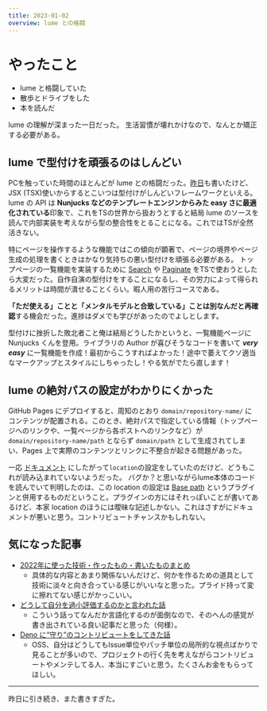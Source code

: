 ```yaml
---
title: 2023-01-02
overview: lume との格闘
---
```


# やったこと

- lume と格闘していた
- 散歩とドライブをした
- 本を読んだ

lume の理解が深まった一日だった。
生活習慣が壊れかけなので、なんとか矯正する必要がある。

## lume で型付けを頑張るのはしんどい

PCを触っていた時間のほとんどが lume
との格闘だった。[昨日](../01/2023-01-01_index.md)も書いたけど、JSX
(TSX)使いからするとこいつは型付けがしんどいフレームワークといえる。lume の API
は **Nunjucks などのテンプレートエンジンからみた easy
さに最適化されている**印象で、これをTSの世界から扱おうとすると結局 lume
のソースを読んで内部実装を考えながら型の整合性をとることになる。これではTSが全然活きない。

特にページを操作するような機能ではこの傾向が顕著で、ページの境界やページ生成の処理を書くときはかなり気持ちの悪い型付けを頑張る必要がある。
トップページの一覧機能を実装するために
[Search](https://lume.land/plugins/search/) や
[Paginate](https://lume.land/plugins/paginate/)
をTSで使おうとしたら大変だった。自作自演の型付けをすることになるし、その労力によって得られるメリットは時間が潰せることくらい。暇人用の苦行コースである。

**「ただ使える」ことと「メンタルモデルと合致している」ことは別なんだと再確認**する機会だった。進捗はダメでも学びがあったのでよしとします。

型付けに挫折した敗北者こと俺は結局どうしたかというと、一覧機能ページに Nunjucks
くんを登用。ライブラリの Author が喜びそうなコードを書いて _**very easy**_
に一覧機能を作成！最初からこうすればよかった！途中で萎えてクソ適当なマークアップとスタイルにしちゃったし！やる気がでたら直します！

## lume の絶対パスの設定がわかりにくかった

GitHub Pages にデプロイすると、周知のとおり `domain/repository-name/`
にコンテンツが配置される。このとき、絶対パスで指定している情報（トップページへのリンクや、一覧ページから各ポストへのリンクなど）が
`domain/repository-name/path` とならず `domain/path`
として生成されてしまい、Pages
上で実際のコンテンツとリンクに不整合が起きる問題があった。

一応 [ドキュメント](https://lume.land/docs/configuration/config-file/#location)
にしたがって`location`の設定をしていたのだけど、どうもこれが読み込まれていないようだった。
バグか？と思いながらlume本体のコードを読んでいて判明したのは、この location
の設定は [Base path](https://lume.land/plugins/base_path/)
というプラグインと併用するものだということ。プラグインの方にはそれっぽいことが書いてあるけど、本家
location
のほうには曖昧な記述しかない。これはさすがにドキュメントが悪いと思う。コントリビュートチャンスかもしれない。

## 気になった記事

- [2022年に使った技術・作ったもの・書いたものまとめ](https://zenn.dev/yuneco/articles/2022-summary-yuneco)
  - 具体的な内容とあまり関係ないんだけど、何かを作るための道具として技術に淡々と向き合っている感じがいいなと思った。プライド持って変に擦れてない感じがかっこいい。
- [どうして自分を過小評価するのかと言われた話](https://blog.ojisan.io/i-am-dekinai-engineer/)
  - こういう話ってなんだか言語化するのが面倒なので、そのへんの感覚が書き出されている良い記事だと思った（何様）。
- [Deno に“守り”のコントリビュートをしてきた話](https://zenn.dev/petamoriken/articles/5fc10caa39173a)
  - OSS、自分はどうしてもIssue単位やパッチ単位の局所的な視点ばかりで見ることが多いので、プロジェクトの行く先を考えながらコントリビュートやメンテしてる人、本当にすごいと思う。たくさんお金をもらってほしい。

---

昨日に引き続き、また書きすぎた。
